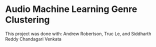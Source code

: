# Audio Machine Learning Genre Clustering

This project was done with: Andrew Robertson, Truc Le, and Siddharth Reddy Chandagari Venkata

